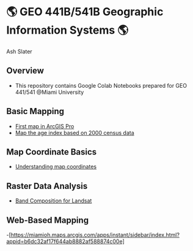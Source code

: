 # :earth_americas: GEO 441B/541B Geographic Information Systems :earth_americas:

Ash Slater

## Overview
- This repository contains Google Colab Notebooks prepared for GEO 441/541 @Miami University

## Basic Mapping

- [First map in ArcGIS Pro](https://github.com/MaddieS03/gis-project-portfolio-geo441-541b/blob/main/basic-mapping/first-arcgis-mapping.ipynb)
- [Map the age index based on 2000 census data](https://github.com/MaddieS03/gis-project-portfolio-geo441-541b/blob/main/basic-mapping/age-index-mapping.ipynb)

## Map Coordinate Basics

- [Understanding map coordinates](https://github.com/MaddieS03/gis-project-portfolio-geo441-541b/blob/main/map-coordinate-basics/understanding-coordinates.ipynb)

## Raster Data Analysis

- [Band Composition for Landsat](https://github.com/MaddieS03/gis-project-portfolio-geo441-541b/blob/main/raster-data-analysis/band-composition-for-landsat.ipynb)

## Web-Based Mapping

-[https://miamioh.maps.arcgis.com/apps/instant/sidebar/index.html?appid=b6dc32af17f644ab8882af588874c00e]
